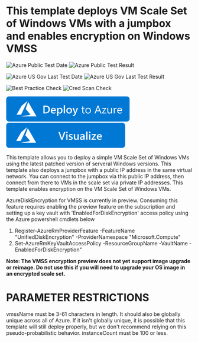 # This template deploys VM Scale Set of Windows VMs with a jumpbox and enables encryption on Windows VMSS

![Azure Public Test Date](https://azurequickstartsservice.blob.core.windows.net/badges/201-encrypt-vmss-windows-jumpbox/PublicLastTestDate.svg)
![Azure Public Test Result](https://azurequickstartsservice.blob.core.windows.net/badges/201-encrypt-vmss-windows-jumpbox/PublicDeployment.svg)

![Azure US Gov Last Test Date](https://azurequickstartsservice.blob.core.windows.net/badges/201-encrypt-vmss-windows-jumpbox/FairfaxLastTestDate.svg)
![Azure US Gov Last Test Result](https://azurequickstartsservice.blob.core.windows.net/badges/201-encrypt-vmss-windows-jumpbox/FairfaxDeployment.svg)

![Best Practice Check](https://azurequickstartsservice.blob.core.windows.net/badges/201-encrypt-vmss-windows-jumpbox/BestPracticeResult.svg)
![Cred Scan Check](https://azurequickstartsservice.blob.core.windows.net/badges/201-encrypt-vmss-windows-jumpbox/CredScanResult.svg)

[![Deploy To Azure](https://raw.githubusercontent.com/Azure/azure-quickstart-templates/master/1-CONTRIBUTION-GUIDE/images/deploytoazure.svg?sanitize=true)]("https://portal.azure.com/#create/Microsoft.Template/uri/https%3A%2F%2Fraw.githubusercontent.com%2FAzure%2Fazure-quickstart-templates%2Fmaster%2F201-encrypt-vmss-windows-jumpbox%2Fazuredeploy.json")
[![Visualize](https://raw.githubusercontent.com/Azure/azure-quickstart-templates/master/1-CONTRIBUTION-GUIDE/images/visualizebutton.svg?sanitize=true)]("http://armviz.io/#/?load=https%3A%2F%2Fraw.githubusercontent.com%2FAzure%2Fazure-quickstart-templates%2Fmaster%2F201-encrypt-vmss-windows-jumpbox%2Fazuredeploy.json")

This template allows you to deploy a simple VM Scale Set of Windows VMs using
the latest patched version of serveral Windows versions. This template also
deploys a jumpbox with a public IP address in the same virtual network. You can
connect to the jumpbox via this public IP address, then connect from there to
VMs in the scale set via private IP addresses. This template enables encryption
on the VM Scale Set of Windows VMs.

AzureDiskEncryption for VMSS is currently in preview. Consuming this feature
requires enabling the preview feature on the subscription and setting up a key
vault with 'EnabledForDiskEncryption' access policy using the Azure powershell
cmdlets below

1. Register-AzureRmProviderFeature -FeatureName "UnifiedDiskEncryption"
   -ProviderNamespace "Microsoft.Compute"
2. Set-AzureRmKeyVaultAccessPolicy -ResourceGroupName <rgName> -VaultName
   <vaultName> -EnabledForDiskEncryption"

**Note: The VMSS encryption preview does not yet support image upgrade or
reimage. Do not use this if you will need to upgrade your OS image in an
encrypted scale set.**

# PARAMETER RESTRICTIONS

vmssName must be 3-61 characters in length. It should also be globally unique
across all of Azure. If it isn't globally unique, it is possible that this
template will still deploy properly, but we don't recommend relying on this
pseudo-probabilistic behavior. instanceCount must be 100 or less.
